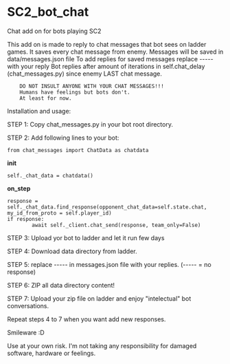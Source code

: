 # SC2_bot_chat
Chat add on for bots playing SC2

This add on is made to reply to chat messages that bot sees on ladder games.
It saves every chat message from enemy.
Messages will be saved in data/messages.json file
To add replies for saved messages replace ----- with your reply
Bot replies after amount of iterations in self.chat_delay (chat_messages.py) since enemy LAST chat message.

        DO NOT INSULT ANYONE WITH YOUR CHAT MESSAGES!!!
        Humans have feelings but bots don't.
        At least for now.


Installation and usage:

STEP 1:
Copy chat_messages.py in your bot root directory.

STEP 2:
Add following lines to your bot:

	from chat_messages import ChatData as chatdata

__init__

	self._chat_data = chatdata()

__on_step__

	response = self._chat_data.find_response(opponent_chat_data=self.state.chat, my_id_from_proto = self.player_id)
	if response:
        	await self._client.chat_send(response, team_only=False)

STEP 3:
Upload yor bot to ladder and let it run few days

STEP 4:
Download data directory from ladder.

STEP 5:
replace ----- in messages.json file with your replies.
	(----- = no response)

STEP 6:
ZIP all data directory content!

STEP 7:
Upload your zip file on ladder and enjoy "intelectual" bot conversations.

Repeat steps 4 to 7 when you want add new responses.

Smileware :D

Use at your own risk.
I'm not taking any responsibility for damaged software, hardware or feelings.
